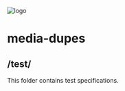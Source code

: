 ![logo](https://raw.githubusercontent.com/yafp/media-dupes/master/.github/images/logo/128x128.png)

# media-dupes

## /test/

This folder contains test specifications.
